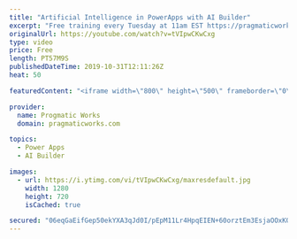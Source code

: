 ```yaml
---
title: "Artificial Intelligence in PowerApps with AI Builder"
excerpt: "Free training every Tuesday at 11am EST https://pragmaticworks.com/resources/...   Do you want to learn how to use Artificial Intelligence in PowerApps?    In this demo-heavy presentation, you'll see how to integrate PowerApps applications into Power BI reports making your reports actionable.  Pragmatic"
originalUrl: https://youtube.com/watch?v=tVIpwCKwCxg
type: video
price: Free
length: PT57M9S
publishedDateTime: 2019-10-31T12:11:26Z
heat: 50

featuredContent: "<iframe width=\"800\" height=\"500\" frameborder=\"0\" src=\"https://www.youtube.com/embed/tVIpwCKwCxg\" allow=\"accelerometer; autoplay; encrypted-media; gyroscope; picture-in-picture\" allowfullscreen></iframe>"

provider:
  name: Progmatic Works
  domain: pragmaticworks.com

topics:
  - Power Apps
  - AI Builder

images:
  - url: https://i.ytimg.com/vi/tVIpwCKwCxg/maxresdefault.jpg
    width: 1280
    height: 720
    isCached: true

secured: "06eqGaEifGep50ekYXA3qJd0I/pEpM11Lr4HpqEIEN+60orztEm3EsjaOOxKOGE0hCg96fJUq3bSP5y8HWZRqZwnVCAval2FyX3sAbEAQQCslz9cmv0XyEPnmirS7uXDUGk0Xled/4BDHbsK+M3d2d3rv+70iDq308U58hzBvCBLq30yFNskd39IQk2bbRi+MxXmQL+dMQi8yOSSeBKFTZLxCcuS6J/ucZe/fHylmXzLswLbFs6/teQZoCwjdEtVJ2GN3ABUSpzvge9+cog6KQrRLJLsdCA4xTLK1ibH6V/LU09AQ4P/3+cmwa0dYExIiuYsje3H5uLWICunE4CZs+V8zZz6RzLnRSrfXcQsFiWU0uj3XAX7Wx4LJypF1HKBY6V5wyWPE2rTFPUpcZXeMWqH34dwMC+VbedNl5pW6KQ=;zRazRDDxNnPDAivb2hI+oQ=="
---
```


